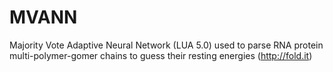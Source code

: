 # MVANN
Majority Vote Adaptive Neural Network (LUA 5.0) used to parse RNA protein multi-polymer-gomer chains to guess their resting energies (http://fold.it)
